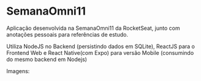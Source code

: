 # SemanaOmni11

Aplicação desenvolvida na SemanaOmni11 da RocketSeat, junto com anotações pessoais para referências de estudo.

Utiliza NodeJS no Backend (persistindo dados em SQLite), ReactJS para o Frontend Web e React Native(com Expo) para versão Mobile (consumindo do mesmo backend em Nodejs)

Imagens:

